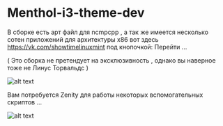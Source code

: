 # Menthol-i3-theme-dev
В сборке есть арт файл для ncmpcpp , а так же имеется несколько сотен приложений для архитектуры х86 
вот здесь https://vk.com/showtimelinuxmint под кнопочкой: Перейти ... 


( Это сборка не претендует на эксклюзивность , однако вы наверное тоже не Линус Торвальдс ) 

![alt text](https://github.com/VitalyshaVitalysha/i3Fruit-Menthol/blob/master/%D0%A1%D0%BD%D0%B8%D0%BC%D0%BE%D0%BA%20%D1%8D%D0%BA%D1%80%D0%B0%D0%BD%D0%B0%20%D0%BE%D1%82%202020-09-17%2021-27-26.png)

Вам потребуется Zenity для работы некоторых вспомогательных скриптов ...

![alt text](https://github.com/VitalyshaVitalysha/i3Fruit-Menthol/blob/master/%D0%A1%D0%BD%D0%B8%D0%BC%D0%BE%D0%BA%20%D1%8D%D0%BA%D1%80%D0%B0%D0%BD%D0%B0%20%D0%BE%D1%82%202020-09-15%2018-03-20.png)

